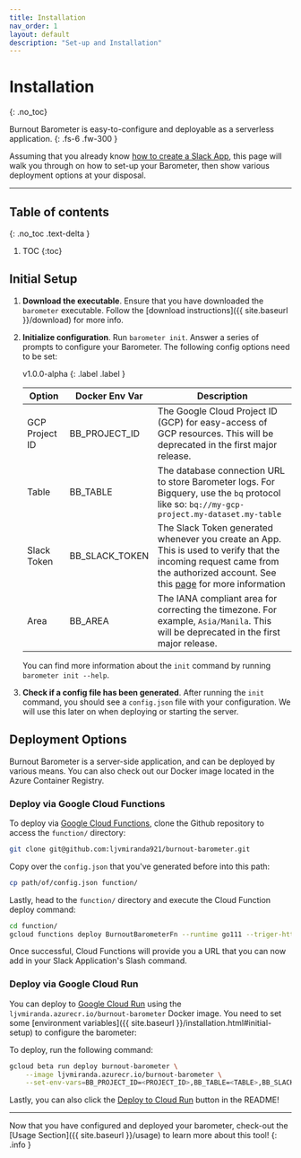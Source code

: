 ```yaml
---
title: Installation
nav_order: 1
layout: default
description: "Set-up and Installation"
---
```



# Installation
{: .no_toc}


Burnout Barometer is easy-to-configure and deployable as a serverless application.
{: .fs-6 .fw-300 }

Assuming that you already know [how to create a Slack
App](https://api.slack.com/start), this page will walk you through on how to set-up
your Barometer, then show various deployment options at your disposal.

---


## Table of contents
{: .no_toc .text-delta }

1. TOC
{:toc}

## Initial Setup 

1. **Download the executable**. Ensure that you have downloaded the `barometer`
   executable. Follow the [download instructions]({{ site.baseurl }}/download)
   for more info.
2. **Initialize configuration**. Run `barometer init`. Answer a series of
   prompts to configure your Barometer. The following config options need to be
   set:


    v1.0.0-alpha
    {: .label .label }

    | Option         | Docker Env Var | Description                                                                                                                                                                                                                                                          |
    |----------------|----------------|----------------------------------------------------------------------------------------------------------------------------------------------------------------------------------------------------------------------------------------------------------------------|
    | GCP Project ID | BB_PROJECT_ID  | The Google Cloud Project ID (GCP) for easy-access of GCP resources. This will be deprecated in the first major release.                                                                                                                                              |
    | Table          | BB_TABLE       | The database connection URL to store Barometer logs. For Bigquery, use the `bq` protocol like so: `bq://my-gcp-project.my-dataset.my-table`                                                                                                                          |
    | Slack Token    | BB_SLACK_TOKEN | The Slack Token generated whenever you create an App. This is used to verify that the incoming request came from the authorized account. See this [page](https://slack.com/intl/en-ph/help/articles/215770388-Create-and-regenerate-API-tokens) for more information |
    | Area           | BB_AREA        | The IANA compliant area for correcting the timezone. For example, `Asia/Manila`. This will be deprecated in the first major release.                                                                                                                                 |

    You can find more information about the `init` command by running
    `barometer init --help`.

3. **Check if a config file has been generated**. After running the `init`
   command, you should see a `config.json` file with your configuration. We
   will use this later on when deploying or starting the server.

## Deployment Options

Burnout Barometer is a server-side application, and can be deployed by various
means. You can also check out our Docker image located in the Azure
Container Registry.

### Deploy via Google Cloud Functions

To deploy via [Google Cloud Functions](https://cloud.google.com/functions/),
clone the Github repository to access the `function/` directory:

```bash
git clone git@github.com:ljvmiranda921/burnout-barometer.git
```

Copy over the `config.json` that you've generated before into this path:

```bash
cp path/of/config.json function/
```

Lastly, head to the `function/` directory and execute the Cloud Function deploy
command:

```bash
cd function/
gcloud functions deploy BurnoutBarometerFn --runtime go111 --triger-http
```

Once successful, Cloud Functions will provide you a URL that you can now
add in your Slack Application's Slash command.

### Deploy via Google Cloud Run

You can deploy to [Google Cloud Run](https://cloud.google.com/run/) using the
`ljvmiranda.azurecr.io/burnout-barometer` Docker image. You need to set
some [environment variables]({{ site.baseurl  }}/installation.html#initial-setup) to configure the barometer: 

To deploy, run the following command:

```bash
gcloud beta run deploy burnout-barometer \
    --image ljvmiranda.azurecr.io/burnout-barometer \
    --set-env-vars=BB_PROJECT_ID=<PROJECT_ID>,BB_TABLE=<TABLE>,BB_SLACK_TOKEN=<TOKEN>,BB_AREA=<AREA>
```

Lastly, you can also click the [Deploy to Cloud Run](https://github.com/ljvmiranda921/burnout-barometer) button in the README!

---

Now that you have configured and deployed your barometer, check-out the [Usage
Section]({{ site.baseurl }}/usage) to learn more about this tool!
{: .info }
